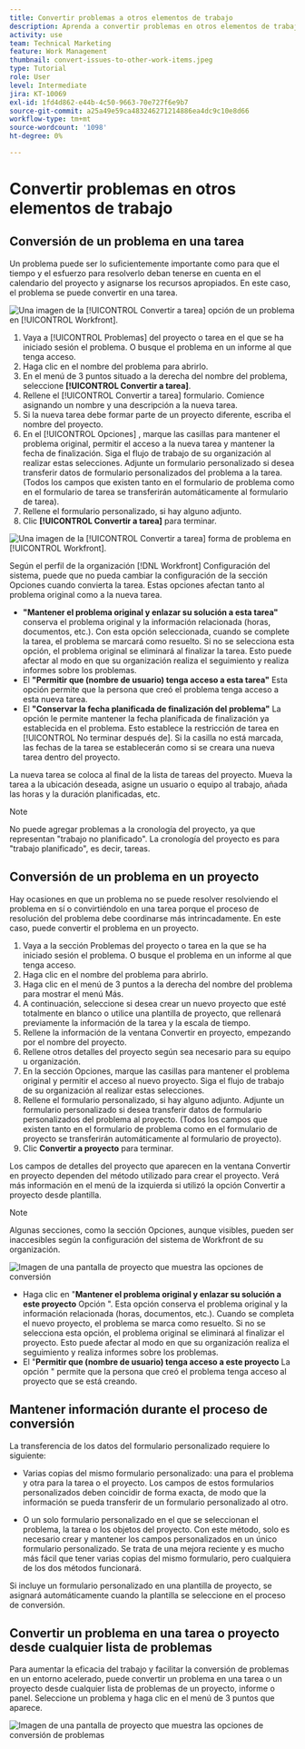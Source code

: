 ```yaml
---
title: Convertir problemas a otros elementos de trabajo
description: Aprenda a convertir problemas en otros elementos de trabajo
activity: use
team: Technical Marketing
feature: Work Management
thumbnail: convert-issues-to-other-work-items.jpeg
type: Tutorial
role: User
level: Intermediate
jira: KT-10069
exl-id: 1fd4d862-e44b-4c50-9663-70e727f6e9b7
source-git-commit: a25a49e59ca483246271214886ea4dc9c10e8d66
workflow-type: tm+mt
source-wordcount: '1098'
ht-degree: 0%

---
```


# Convertir problemas en otros elementos de trabajo

## Conversión de un problema en una tarea

Un problema puede ser lo suficientemente importante como para que el tiempo y el esfuerzo para resolverlo deban tenerse en cuenta en el calendario del proyecto y asignarse los recursos apropiados. En este caso, el problema se puede convertir en una tarea.

![Una imagen de la [!UICONTROL Convertir a tarea] opción de un problema en [!UICONTROL Workfront].](assets/15-convert-issue-to-task-menu-option.png)

1. Vaya a [!UICONTROL Problemas] del proyecto o tarea en el que se ha iniciado sesión el problema. O busque el problema en un informe al que tenga acceso.
1. Haga clic en el nombre del problema para abrirlo.
1. En el menú de 3 puntos situado a la derecha del nombre del problema, seleccione **[!UICONTROL Convertir a tarea]**.
1. Rellene el [!UICONTROL Convertir a tarea] formulario. Comience asignando un nombre y una descripción a la nueva tarea.
1. Si la nueva tarea debe formar parte de un proyecto diferente, escriba el nombre del proyecto.
1. En el [!UICONTROL Opciones] , marque las casillas para mantener el problema original, permitir el acceso a la nueva tarea y mantener la fecha de finalización. Siga el flujo de trabajo de su organización al realizar estas selecciones. Adjunte un formulario personalizado si desea transferir datos de formulario personalizados del problema a la tarea. (Todos los campos que existen tanto en el formulario de problema como en el formulario de tarea se transferirán automáticamente al formulario de tarea).
1. Rellene el formulario personalizado, si hay alguno adjunto.
1. Clic **[!UICONTROL Convertir a tarea]** para terminar.

![Una imagen de la [!UICONTROL Convertir a tarea] forma de problema en [!UICONTROL Workfront].](assets/16-convert-to-task-options.png)

Según el perfil de la organización [!DNL Workfront] Configuración del sistema, puede que no pueda cambiar la configuración de la sección Opciones cuando convierta la tarea. Estas opciones afectan tanto al problema original como a la nueva tarea.

* **&quot;Mantener el problema original y enlazar su solución a esta tarea&quot;** conserva el problema original y la información relacionada (horas, documentos, etc.). Con esta opción seleccionada, cuando se complete la tarea, el problema se marcará como resuelto. Si no se selecciona esta opción, el problema original se eliminará al finalizar la tarea. Esto puede afectar al modo en que su organización realiza el seguimiento y realiza informes sobre los problemas.
* El **&quot;Permitir que (nombre de usuario) tenga acceso a esta tarea&quot;** Esta opción permite que la persona que creó el problema tenga acceso a esta nueva tarea.
* El **&quot;Conservar la fecha planificada de finalización del problema&quot;** La opción le permite mantener la fecha planificada de finalización ya establecida en el problema. Esto establece la restricción de tarea en [!UICONTROL No terminar después de]. Si la casilla no está marcada, las fechas de la tarea se establecerán como si se creara una nueva tarea dentro del proyecto.

La nueva tarea se coloca al final de la lista de tareas del proyecto. Mueva la tarea a la ubicación deseada, asigne un usuario o equipo al trabajo, añada las horas y la duración planificadas, etc.

>[!NOTE]
>
>No puede agregar problemas a la cronología del proyecto, ya que representan &quot;trabajo no planificado&quot;. La cronología del proyecto es para &quot;trabajo planificado&quot;, es decir, tareas.

## Conversión de un problema en un proyecto

Hay ocasiones en que un problema no se puede resolver resolviendo el problema en sí o convirtiéndolo en una tarea porque el proceso de resolución del problema debe coordinarse más intrincadamente. En este caso, puede convertir el problema en un proyecto.

1. Vaya a la sección Problemas del proyecto o tarea en la que se ha iniciado sesión el problema. O busque el problema en un informe al que tenga acceso.
1. Haga clic en el nombre del problema para abrirlo.
1. Haga clic en el menú de 3 puntos a la derecha del nombre del problema para mostrar el menú Más.
1. A continuación, seleccione si desea crear un nuevo proyecto que esté totalmente en blanco o utilice una plantilla de proyecto, que rellenará previamente la información de la tarea y la escala de tiempo.
1. Rellene la información de la ventana Convertir en proyecto, empezando por el nombre del proyecto.
1. Rellene otros detalles del proyecto según sea necesario para su equipo u organización.
1. En la sección Opciones, marque las casillas para mantener el problema original y permitir el acceso al nuevo proyecto. Siga el flujo de trabajo de su organización al realizar estas selecciones.
1. Rellene el formulario personalizado, si hay alguno adjunto. Adjunte un formulario personalizado si desea transferir datos de formulario personalizados del problema al proyecto. (Todos los campos que existen tanto en el formulario de problema como en el formulario de proyecto se transferirán automáticamente al formulario de proyecto).
1. Clic **Convertir a proyecto** para terminar.

Los campos de detalles del proyecto que aparecen en la ventana Convertir en proyecto dependen del método utilizado para crear el proyecto. Verá más información en el menú de la izquierda si utilizó la opción Convertir a proyecto desde plantilla.

>[!NOTE]
>
>Algunas secciones, como la sección Opciones, aunque visibles, pueden ser inaccesibles según la configuración del sistema de Workfront de su organización.

![Imagen de una pantalla de proyecto que muestra las opciones de conversión](assets/conversion-options.png)

* Haga clic en &quot;**Mantener el problema original y enlazar su solución a este proyecto** Opción &quot;. Esta opción conserva el problema original y la información relacionada (horas, documentos, etc.). Cuando se completa el nuevo proyecto, el problema se marca como resuelto. Si no se selecciona esta opción, el problema original se eliminará al finalizar el proyecto. Esto puede afectar al modo en que su organización realiza el seguimiento y realiza informes sobre los problemas.
* El &quot;**Permitir que (nombre de usuario) tenga acceso a este proyecto** La opción &quot; permite que la persona que creó el problema tenga acceso al proyecto que se está creando.

## Mantener información durante el proceso de conversión

<!-- Need link to wf one doc article below 

To learn about what information transfers when you convert an issue to a task or project, we recommend you read through the conversion considerations in the article, Convert issues. This lists what information is kept when converting issues and what isn’t. Workfront recommends you become familiar with these considerations so you don’t lose important information when converting issues to tasks or projects.

-->

La transferencia de los datos del formulario personalizado requiere lo siguiente:

* Varias copias del mismo formulario personalizado: una para el problema y otra para la tarea o el proyecto. Los campos de estos formularios personalizados deben coincidir de forma exacta, de modo que la información se pueda transferir de un formulario personalizado al otro.

* O un solo formulario personalizado en el que se seleccionan el problema, la tarea o los objetos del proyecto. Con este método, solo es necesario crear y mantener los campos personalizados en un único formulario personalizado. Se trata de una mejora reciente y es mucho más fácil que tener varias copias del mismo formulario, pero cualquiera de los dos métodos funcionará.



<!-- Need link to wf one doc article below

Learn more in the article, Transfer custom form data to a larger work item.

-->

<!-- Pro tips graphic -->

Si incluye un formulario personalizado en una plantilla de proyecto, se asignará automáticamente cuando la plantilla se seleccione en el proceso de conversión.

<!-- Learn more graphic and documentation article links 

* Convert issues
* Transfer custom form data to a larger work item
* Overview of resolving and resolvable objects
* Understanding resolving and resolvable objects
* Unlink issues from their resolvable objects

-->

## Convertir un problema en una tarea o proyecto desde cualquier lista de problemas

Para aumentar la eficacia del trabajo y facilitar la conversión de problemas en un entorno acelerado, puede convertir un problema en una tarea o un proyecto desde cualquier lista de problemas de un proyecto, informe o panel. Seleccione un problema y haga clic en el menú de 3 puntos que aparece.

![Imagen de una pantalla de proyecto que muestra las opciones de conversión de problemas](assets/convert-from-a-list.png)


